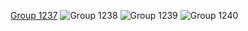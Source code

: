 [Group 1237](https://user-images.githubusercontent.com/64773776/170879160-1b269276-0cb1-4b2c-8203-631985339a61.png)
![Group 1238](https://user-images.githubusercontent.com/64773776/170879172-c41e978d-8f1a-49f9-b68e-a4749a395b49.png)
![Group 1239](https://user-images.githubusercontent.com/64773776/170879179-755909e1-8511-4e3e-8b86-c1d0e5bb9bc4.png)
![Group 1240](https://user-images.githubusercontent.com/64773776/170879183-39353089-2a84-4574-9cba-7a0b7d128220.png)
